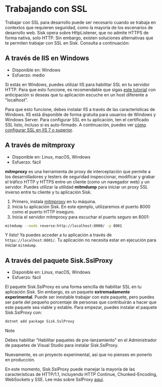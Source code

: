 # Trabajando con SSL

Trabajar con SSL para desarrollo puede ser necesario cuando se trabaja en contextos que requieren seguridad, como la mayoría de los escenarios de desarrollo web. Sisk opera sobre HttpListener, que no admite HTTPS de forma nativa, solo HTTP. Sin embargo, existen soluciones alternativas que te permiten trabajar con SSL en Sisk. Consulta a continuación:

## A través de IIS en Windows

- Disponible en: Windows
- Esfuerzo: medio

Si estás en Windows, puedes utilizar IIS para habilitar SSL en tu servidor HTTP. Para que esto funcione, es recomendable que sigas [este tutorial](/docs/registering-namespace) con anticipación si deseas que tu aplicación escuche en un host diferente a "localhost".

Para que esto funcione, debes instalar IIS a través de las características de Windows. IIS está disponible de forma gratuita para usuarios de Windows y Windows Server. Para configurar SSL en tu aplicación, ten el certificado SSL listo, incluso si es auto-firmado. A continuación, puedes ver [cómo configurar SSL en IIS 7 o superior](https://learn.microsoft.com/en-us/iis/manage/configuring-security/how-to-set-up-ssl-on-iis).

## A través de mitmproxy

- Disponible en: Linux, macOS, Windows
- Esfuerzo: fácil

**mitmproxy** es una herramienta de proxy de interceptación que permite a los desarrolladores y testers de seguridad inspeccionar, modificar y grabar el tráfico HTTP y HTTPS entre un cliente (como un navegador web) y un servidor. Puedes utilizar la utilidad **mitmdump** para iniciar un proxy SSL inverso entre tu cliente y tu aplicación Sisk.

1. Primero, instala [mitmproxy](https://mitmproxy.org/) en tu máquina.
2. Inicia tu aplicación Sisk. En este ejemplo, utilizaremos el puerto 8000 como el puerto HTTP inseguro.
3. Inicia el servidor mitmproxy para escuchar el puerto seguro en 8001:

```sh
mitmdump --mode reverse:http://localhost:8000/ -p 8001
```

Y listo! Ya puedes acceder a tu aplicación a través de `https://localhost:8001/`. Tu aplicación no necesita estar en ejecución para iniciar `mitmdump`.

## A través del paquete Sisk.SslProxy

- Disponible en: Linux, macOS, Windows
- Esfuerzo: fácil

El paquete Sisk.SslProxy es una forma sencilla de habilitar SSL en tu aplicación Sisk. Sin embargo, es un paquete **extremadamente experimental**. Puede ser inestable trabajar con este paquete, pero puedes ser parte del pequeño porcentaje de personas que contribuirán a hacer que este paquete sea viable y estable. Para empezar, puedes instalar el paquete Sisk.SslProxy con:

```sh
dotnet add package Sisk.SslProxy
```

> [!NOTE]
>
> Debes habilitar "Habilitar paquetes de pre-lanzamiento" en el Administrador de paquetes de Visual Studio para instalar Sisk.SslProxy.

Nuevamente, es un proyecto experimental, así que no pienses en ponerlo en producción.

En este momento, Sisk.SslProxy puede manejar la mayoría de las características de HTTP/1.1, incluyendo HTTP Continue, Chunked-Encoding, WebSockets y SSE. Lee más sobre SslProxy [aquí](/docs/extensions/ssl-proxy).